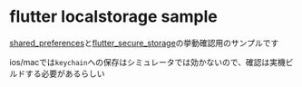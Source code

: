 # flutter localstorage sample

[shared_preferences](https://pub.dev/packages/shared_preferences)と[flutter_secure_storage](https://pub.dev/packages/flutter_secure_storage)の挙動確認用のサンプルです

ios/macでは`keychain`への保存はシミュレータでは効かないので、確認は実機ビルドする必要があるらしい